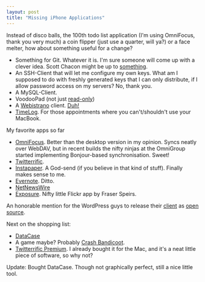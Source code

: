 ```yaml
---
layout: post
title: "Missing iPhone Applications"
---
```

Instead of disco balls, the 100th todo list application (I'm using OmniFocus, thank you very much) a coin flipper (just use a quarter, will ya?) or a face melter, how about something useful for a change?

 * Something for Git. Whatever it is. I'm sure someone will come up with a clever idea. Scott Chacon might be up to [something](http://twitter.com/chacon/statuses/891457363).
 * An SSH-Client that will let me configure my own keys. What am I supposed to do with freshly generated keys that I can only distribute, if I allow password access on my servers? No, thank you.
 * A MySQL-Client.
 * VoodooPad (not just [read-only](http://gkaindl.com/software/voodoophone))
 * A [Webistrano](http://labs.peritor.com/webistrano) client. [Duh!](http://github.com/mattmatt/macistrano/tree/master)
 * [TimeLog](http://www.mediaatelier.com/TimeLog4/). For those appointments where you can't/shouldn't use your MacBook.

My favorite apps so far
 * [OmniFocus](http://phobos.apple.com/WebObjects/MZStore.woa/wa/viewSoftware?id=284885288&mt=8). Better than the desktop version in my opinion. Syncs neatly over WebDAV, but in recent builds the nifty ninjas at the OmniGroup started implementing Bonjour-based synchronisation. Sweet!
 * [Twitterrific](http://phobos.apple.com/WebObjects/MZStore.woa/wa/viewSoftware?id=284540316&mt=8).
 * [Instapaper](http://phobos.apple.com/WebObjects/MZStore.woa/wa/viewSoftware?id=284942713&mt=8). A God-send (if you believe in that kind of stuff). Finally makes sense to me.
 * [Evernote](http://phobos.apple.com/WebObjects/MZStore.woa/wa/viewSoftware?id=281796108&mt=8). Ditto.
 * [NetNewsWire](http://phobos.apple.com/WebObjects/MZStore.woa/wa/viewSoftware?id=284881860&mt=8)
 * [Exposure](http://phobos.apple.com/WebObjects/MZStore.woa/wa/viewSoftware?id=284919489&mt=8). Nifty little Flickr app by Fraser Speirs.

An honorable mention for the WordPress guys to release their [client](http://phobos.apple.com/WebObjects/MZStore.woa/wa/viewSoftware?id=285073074&mt=8) as [open source](http://iphone.wordpress.org/).

Next on the shopping list:
 * [DataCase](http://phobos.apple.com/WebObjects/MZStore.woa/wa/viewSoftware?id=287464320&mt=8)
 * A game maybe? Probably [Crash Bandicoot](http://phobos.apple.com/WebObjects/MZStore.woa/wa/viewSoftware?id=285005463&mt=8).
 * [Twitterrific Premium](http://phobos.apple.com/WebObjects/MZStore.woa/wa/viewSoftware?id=284542696&mt=8). I already bought it for the Mac, and it's a neat little piece of software, so why not?

Update: Bought DataCase. Though not graphically perfect, still a nice little tool.